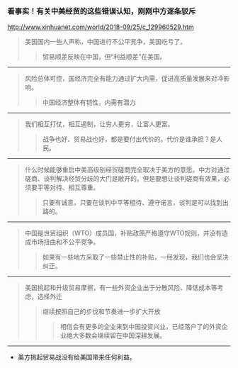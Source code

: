 ### 看事实！有关中美经贸的这些错误认知，刚刚中方逐条驳斥
http://www.xinhuanet.com/world/2018-09/25/c_129960529.htm
>美国国内一些人声称，中国进行不公平竞争，美国吃亏了。
>>贸易顺差反映在中国，但“利益顺差”在美国。
---
>风险总体可控，国经济完全有能力通过扩大内需，促进高质量发展来对冲影响。
>>中国经济整体有韧性，内需有潜力
---
>我们相互打仗，相互遏制，让穷人更穷，让富人更富。
>>战争也好、贸易战也好，都是要付出代价的。代价是谁承担？是人民。
---
>什么时候能够重启中美高级别经贸磋商完全取决于美方的意愿。中方对通过磋商、谈判解决经贸分歧的大门是敞开的。但是要想让谈判磋商有效果，必须要平等对待、相互尊重。
>>只要有诚意，只要在谈判中平等相待、遵守诺言，谈判是可以找到出路的。
---
>中国是世贸组织（WTO）成员国，补贴政策严格遵守WTO规则，并没有造成市场扭曲和不公平竞争。
>>如果有一些地方采取了一些禁止性的补贴，一经发现，我们也会坚决纠正。
---
>美国挑起和升级贸易摩擦，有一些外资企业出于分散风险、降低成本等考虑，选择外迁
>>继续按照自己的步伐和节奏进一步扩大开放
>>>相信会有更多的企业来到中国投资兴业，已经落户了的外资企业绝大多数会继续留在中国深耕发展。
---
- 美方挑起贸易战没有给美国带来任何利益。
